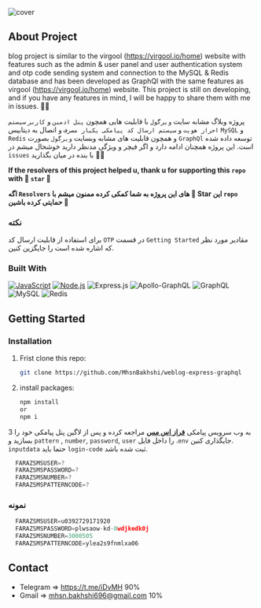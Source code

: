 ![cover](https://github.com/MhsnBakhshi/weblog-express-graphql/blob/main/graphwl.png)
 
## About Project
blog project is similar to the virgool (https://virgool.io/home) website with features such as the admin & user panel and user authentication system and otp code sending system and connection to the MySQL & Redis database and has been developed as GraphQl with the same features as virgool (https://virgool.io/home) website.
This project is still on developing, and if you have any features in mind, I will be happy to share them with me in issues. 💪💖

پروژه وبلاگ مشابه سایت `ویرگول` با قابلیت هایی همچون `پنل ادمین` و `کاربر` `سیستم احراز هویت` و `سیستم ارسال کد پیامکی یکبار مصرف` و اتصال به دیتابیس `MySQL` و `Redis` و همچون قابلیت های مشابه وبسایت `ویرگول` بصورت `GraphQl` توسعه داده شده است.
این پروژه همچنان ادامه دارد و اگر فیچر و ویژگی مدنظر دارید خوشحال میشم در `issues` با بنده در میان بگذارید 🙏😉

**If the resolvers of this project helped u, thank u for supporting this `repo` with 🌟 `star` 💖**

**اگه `Resolvers` های این پروژه به شما کمکی کرده ممنون میشم با 🌟 Star این `repo` حمایتی کرده باشین 💖**
### نکته
برای استفاده از قابلیت ارسال کد `OTP`  در قسمت `Getting Started` مقادیر مورد نظر که اشاره شده است را جایگزین کنین.

### Built With

 [![JavaScript](https://img.shields.io/badge/JavaScript-323330?style=for-the-badge&logo=javascript&logoColor=F7DF1E)](https://javascript.info/)
 [![Node.js]( https://img.shields.io/badge/Node.js-404D59?style=for-the-badge&logo=Node.js&color=black)](https://nodejs.org/en)
 ![Express.js](https://img.shields.io/badge/express.js-%23404d59.svg?style=for-the-badge&logo=express&logoColor=%2361DAFB)
 ![Apollo-GraphQL](https://img.shields.io/badge/-ApolloGraphQL-311C87?style=for-the-badge&logo=apollo-graphql)
 ![GraphQL](https://img.shields.io/badge/-GraphQL-E10098?style=for-the-badge&logo=graphql&logoColor=white)
 ![MySQL](https://img.shields.io/badge/mysql-4479A1.svg?style=for-the-badge&logo=mysql&logoColor=white)
 ![Redis](https://img.shields.io/badge/redis-%23DD0031.svg?style=for-the-badge&logo=redis&logoColor=white)

 ## Getting Started

 ### Installation

1) Frist clone this repo: 

   ```sh
   git clone https://github.com/MhsnBakhshi/weblog-express-graphql
   ```
2) install packages:
   ```sh
   npm install
   or
   npm i
   ```
3 به وب سرویس پیامکی **<a href="https://sms.farazsms.com//"> فراز اس مس</a>**
مراجعه کرده و پس از لاگین پنل پیامکی خود را بسازید و `pattern` , `number`, `password`, `user` را داخل فایل .`env` جایگذاری کنین. `inputdata` حتما باید `login-code` ثبت شده باشد.
 ```js
   FARAZSMSUSER=?
   FARAZSMSPASSWORD=?
   FARAZSMSNUMBER=?
   FARAZSMSPATTERNCODE=?
 
   ```

### نمونه
 ```js
   FARAZSMSUSER=u0392729171920
   FARAZSMSPASSWORD=plwsaow-kd-0wdjkedk0j
   FARAZSMSNUMBER=3000505
   FARAZSMSPATTERNCODE=ylea2s9fnmlxa06
   ```

## Contact 
* Telegram => https://t.me/iDvMH 90%
* Gmail => mhsn.bakhshi696@gmail.com 10%
